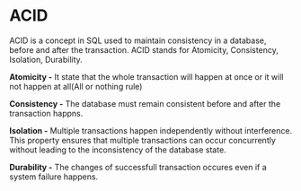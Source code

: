 # ACID 

ACID is a concept in SQL used to maintain consistency in a database, before and after the transaction. ACID stands for Atomicity, Consistency, Isolation, Durability.

**Atomicity  -**  It state that the whole transaction will happen at once or it will not happen at all(All or nothing rule)

**Consistency  -** The database must remain consistent before and after the transaction happns.

**Isolation  -** Multiple transactions happen independently without interference. This property ensures that multiple transactions can occur concurrently without leading to the inconsistency of the database state.

**Durability  -** The changes of successfull transaction occures even if a system failure happens.